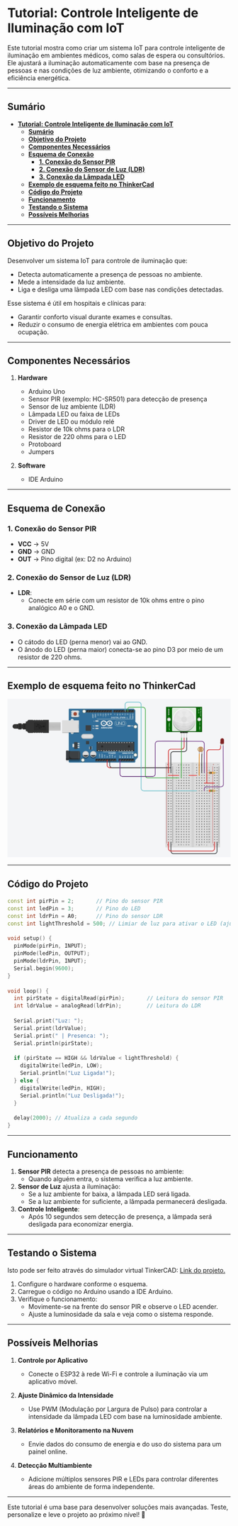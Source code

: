 
# **Tutorial: Controle Inteligente de Iluminação com IoT**

Este tutorial mostra como criar um sistema IoT para controle inteligente de iluminação em ambientes médicos, como salas de espera ou consultórios. Ele ajustará a iluminação automaticamente com base na presença de pessoas e nas condições de luz ambiente, otimizando o conforto e a eficiência energética.

---

## **Sumário**

- [**Tutorial: Controle Inteligente de Iluminação com IoT**](#tutorial-controle-inteligente-de-iluminação-com-iot)
  - [**Sumário**](#sumário)
  - [**Objetivo do Projeto**](#objetivo-do-projeto)
  - [**Componentes Necessários**](#componentes-necessários)
  - [**Esquema de Conexão**](#esquema-de-conexão)
    - [**1. Conexão do Sensor PIR**](#1-conexão-do-sensor-pir)
    - [**2. Conexão do Sensor de Luz (LDR)**](#2-conexão-do-sensor-de-luz-ldr)
    - [**3. Conexão da Lâmpada LED**](#3-conexão-da-lâmpada-led)
  - [**Exemplo de esquema feito no ThinkerCad**](#exemplo-de-esquema-feito-no-thinkercad)
  - [**Código do Projeto**](#código-do-projeto)
  - [**Funcionamento**](#funcionamento)
  - [**Testando o Sistema**](#testando-o-sistema)
  - [**Possíveis Melhorias**](#possíveis-melhorias)

---

## **Objetivo do Projeto**

Desenvolver um sistema IoT para controle de iluminação que:  

- Detecta automaticamente a presença de pessoas no ambiente.  
- Mede a intensidade da luz ambiente.  
- Liga e desliga uma lâmpada LED com base nas condições detectadas.  

Esse sistema é útil em hospitais e clínicas para:  

- Garantir conforto visual durante exames e consultas.  
- Reduzir o consumo de energia elétrica em ambientes com pouca ocupação.  

---

## **Componentes Necessários**

1. **Hardware**
   - Arduino Uno
   - Sensor PIR (exemplo: HC-SR501) para detecção de presença
   - Sensor de luz ambiente (LDR)
   - Lâmpada LED ou faixa de LEDs
   - Driver de LED ou módulo relé
   - Resistor de 10k ohms para o LDR
   - Resistor de 220 ohms para o LED
   - Protoboard
   - Jumpers

2. **Software**

   - IDE Arduino

---

## **Esquema de Conexão**

### **1. Conexão do Sensor PIR**

- **VCC** → 5V  
- **GND** → GND  
- **OUT** → Pino digital (ex: D2 no Arduino)  

### **2. Conexão do Sensor de Luz (LDR)**  

- **LDR**:  
  - Conecte em série com um resistor de 10k ohms entre o pino analógico A0 e o GND.  

### **3. Conexão da Lâmpada LED**

- O cátodo do LED (perna menor) vai ao GND.
- O ânodo do LED (perna maior) conecta-se ao pino D3 por meio de um resistor de 220 ohms.

---

## **Exemplo de esquema feito no ThinkerCad**

![Esquema de circuitos](./diagrama-thinkerCAD.jpeg)

---

## **Código do Projeto**

```cpp
const int pirPin = 2;       // Pino do sensor PIR
const int ledPin = 3;       // Pino do LED
const int ldrPin = A0;      // Pino do sensor LDR
const int lightThreshold = 500; // Limiar de luz para ativar o LED (ajustável)

void setup() {
  pinMode(pirPin, INPUT);
  pinMode(ledPin, OUTPUT);
  pinMode(ldrPin, INPUT);
  Serial.begin(9600);
}

void loop() {
  int pirState = digitalRead(pirPin);       // Leitura do sensor PIR
  int ldrValue = analogRead(ldrPin);        // Leitura do LDR

  Serial.print("Luz: ");
  Serial.print(ldrValue);
  Serial.print(" | Presenca: ");
  Serial.println(pirState);

  if (pirState == HIGH && ldrValue < lightThreshold) {
    digitalWrite(ledPin, LOW);
    Serial.println("Luz Ligada!");
  } else {
    digitalWrite(ledPin, HIGH); 
    Serial.println("Luz Desligada!");
  }

  delay(2000); // Atualiza a cada segundo
}

```

---

## **Funcionamento**

1. **Sensor PIR** detecta a presença de pessoas no ambiente:  
   - Quando alguém entra, o sistema verifica a luz ambiente.  
2. **Sensor de Luz** ajusta a iluminação:  
   - Se a luz ambiente for baixa, a lâmpada LED será ligada.  
   - Se a luz ambiente for suficiente, a lâmpada permanecerá desligada.  
3. **Controle Inteligente**:  
   - Após 10 segundos sem detecção de presença, a lâmpada será desligada para economizar energia.  

---

## **Testando o Sistema**

Isto pode ser feito através do simulador virtual TinkerCAD: [Link do projeto.](https://www.tinkercad.com/things/7C9WrRfNNbg-controle-inteligente-de-iluminacao-de-salas-corredores-e-patios)

1. Configure o hardware conforme o esquema.  
2. Carregue o código no Arduino usando a IDE Arduino.  
3. Verifique o funcionamento:  
   - Movimente-se na frente do sensor PIR e observe o LED acender.  
   - Ajuste a luminosidade da sala e veja como o sistema responde.  

---

## **Possíveis Melhorias**

1. **Controle por Aplicativo**  
   - Conecte o ESP32 à rede Wi-Fi e controle a iluminação via um aplicativo móvel.  

2. **Ajuste Dinâmico da Intensidade**  
   - Use PWM (Modulação por Largura de Pulso) para controlar a intensidade da lâmpada LED com base na luminosidade ambiente.  

3. **Relatórios e Monitoramento na Nuvem**  
   - Envie dados do consumo de energia e do uso do sistema para um painel online.  

4. **Detecção Multiambiente**  
   - Adicione múltiplos sensores PIR e LEDs para controlar diferentes áreas do ambiente de forma independente.  

---

Este tutorial é uma base para desenvolver soluções mais avançadas. Teste, personalize e leve o projeto ao próximo nível! 🚀
